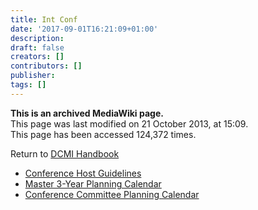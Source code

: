 ```yaml
---
title: Int Conf
date: '2017-09-01T16:21:09+01:00'
description: 
draft: false
creators: []
contributors: []
publisher: 
tags: []
---
```


 **This is an archived MediaWiki page.**  
This page was last modified on 21 October 2013, at 15:09.  
This page has been accessed 124,372 times.

Return to [DCMI Handbook](/mediawiki_wiki/DCMI_Handbook)

- [Conference Host Guidelines](/index.php?title=DCMI_Handbook/Int_Conf/Host_Guidelines&action=edit&redlink=1 "DCMI Handbook/Int Conf/Host Guidelines (page does not exist)")
- [Master 3-Year Planning Calendar](/mediawiki_wiki/DCMI_Handbook/Int_Conf/Master_Calendar)
- [Conference Committee Planning Calendar](/mediawiki_wiki/DCMI_Handbook/Int_Conf/Annual_Meeting)

